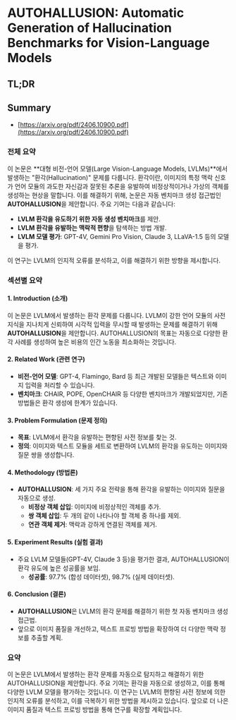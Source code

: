 # AUTOHALLUSION: Automatic Generation of Hallucination Benchmarks for Vision-Language Models
## TL;DR
## Summary
- [https://arxiv.org/pdf/2406.10900.pdf](https://arxiv.org/pdf/2406.10900.pdf)

### 전체 요약

이 논문은 **대형 비전-언어 모델(Large Vision-Language Models, LVLMs)**에서 발생하는 "환각(Hallucination)" 문제를 다룹니다. 환각이란, 이미지의 특정 맥락 신호가 언어 모듈의 과도한 자신감과 잘못된 추론을 유발하여 비정상적이거나 가상의 객체를 생성하는 현상을 말합니다. 이를 해결하기 위해, 논문은 자동 벤치마크 생성 접근법인 **AUTOHALLUSION**을 제안합니다. 주요 기여는 다음과 같습니다:

- **LVLM 환각을 유도하기 위한 자동 생성 벤치마크**를 제안.
- **LVLM 환각을 유발하는 맥락적 편향**을 탐색하는 방법 개발.
- **LVLM 모델 평가**: GPT-4V, Gemini Pro Vision, Claude 3, LLaVA-1.5 등의 모델을 평가.

이 연구는 LVLM의 인지적 오류를 분석하고, 이를 해결하기 위한 방향을 제시합니다.

### 섹션별 요약

#### 1. Introduction (소개)

이 논문은 LVLM에서 발생하는 환각 문제를 다룹니다. LVLM이 강한 언어 모듈의 사전 지식을 지나치게 신뢰하여 시각적 입력을 무시할 때 발생하는 문제를 해결하기 위해 **AUTOHALLUSION**을 제안합니다. AUTOHALLUSION의 목표는 자동으로 다양한 환각 사례를 생성하여 높은 비용의 인간 노동을 최소화하는 것입니다.

#### 2. Related Work (관련 연구)

- **비전-언어 모델**: GPT-4, Flamingo, Bard 등 최근 개발된 모델들은 텍스트와 이미지 입력을 처리할 수 있습니다.
- **벤치마크**: CHAIR, POPE, OpenCHAIR 등 다양한 벤치마크가 개발되었지만, 기존 방법들은 환각 생성에 한계가 있습니다.

#### 3. Problem Formulation (문제 정의)

- **목표**: LVLM에서 환각을 유발하는 편향된 사전 정보를 찾는 것.
- **정의**: 이미지와 텍스트 모듈을 세트로 변환하여 LVLM의 환각을 유도하는 이미지와 질문 쌍을 생성합니다.

#### 4. Methodology (방법론)

- **AUTOHALLUSION**: 세 가지 주요 전략을 통해 환각을 유발하는 이미지와 질문을 자동으로 생성.
  - **비정상 객체 삽입**: 이미지에 비정상적인 객체를 추가.
  - **쌍 객체 삽입**: 두 개의 같이 나타나야 할 객체 중 하나를 제외.
  - **연관 객체 제거**: 맥락과 강하게 연결된 객체를 제거.

#### 5. Experiment Results (실험 결과)

- 주요 LVLM 모델들(GPT-4V, Claude 3 등)을 평가한 결과, AUTOHALLUSION이 환각 유도에 높은 성공률을 보임.
  - **성공률**: 97.7% (합성 데이터셋), 98.7% (실제 데이터셋).

#### 6. Conclusion (결론)

- **AUTOHALLUSION**은 LVLM의 환각 문제를 해결하기 위한 첫 자동 벤치마크 생성 접근법.
- 앞으로 이미지 품질을 개선하고, 텍스트 프로빙 방법을 확장하여 더 다양한 맥락 정보를 추출할 계획.

### 요약

이 논문은 LVLM에서 발생하는 환각 문제를 자동으로 탐지하고 해결하기 위한 AUTOHALLUSION을 제안합니다. 주요 기여는 환각을 자동으로 생성하고, 이를 통해 다양한 LVLM 모델을 평가하는 것입니다. 이 연구는 LVLM의 편향된 사전 정보에 의한 인지적 오류를 분석하고, 이를 극복하기 위한 방법을 제시하고 있습니다. 앞으로 더 나은 이미지 품질과 텍스트 프로빙 방법을 통해 연구를 확장할 계획입니다.